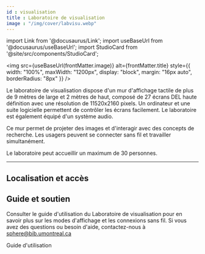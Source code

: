```yaml
---
id : visualisation
title : Laboratoire de visualisation
image : "/img/cover/labvisu.webp"
---
```


import Link from '@docusaurus/Link';
import useBaseUrl from '@docusaurus/useBaseUrl';
import StudioCard from '@site/src/components/StudioCard';

<img 
  src={useBaseUrl(frontMatter.image)} 
  alt={frontMatter.title} 
  style={{
    width: "100%",
    maxWidth: "1200px",
    display: "block",
    margin: "16px auto",
    borderRadius: "8px"
  }} 
/>

Le laboratoire de visualisation dispose d'un mur d'affichage tactile de plus de 9 mètres de large et 2 mètres de haut, composé de 27 écrans DEL haute définition avec une résolution de 11520x2160 pixels. Un ordinateur et une suite logicielle permettent de contrôler les écrans facilement. Le laboratoire est également équipé d'un système audio.

Ce mur permet de projeter des images et d'interagir avec des concepts de recherche. Les usagers peuvent se connecter sans fil et travailler simultanément.

Le laboratoire peut accueillir un maximum de 30 personnes.

---
## Localisation et accès

<StudioCard
    title="Bibliothèque Hubert-Reeves"
    location="Campus MIL, Aile A, local A-1553"
    mapLink="https://maps.app.goo.gl/BwmR9ty8qfqYiKAK7"
    description="Une formation en présentiel obligatoire de 30 minutes avec un ou une membre de notre équipe est exigée afin d'utiliser le laboratoire. Veuillez remplir ce formulaire de prise de rendez-vous."
    reserveLink="https://forms.office.com/r/9zPS89SY16"
    reserveText="Prendre un rendez-vous"
/>
---

## Guide et soutien

Consulter le guide d'utilisation du Laboratoire de visualisation pour en savoir plus sur les modes d'affichage et les connexions sans fil. Si vous avez des questions ou besoin d'aide, contactez-nous à sphere@bib.umontreal.ca

<Link to="./guide/visualisation" className="button button--primary">
  Guide d'utilisation
</Link>


